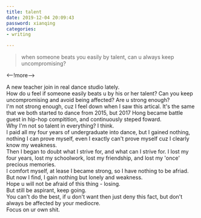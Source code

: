 ```yaml
---
title: talent
date: 2019-12-04 20:09:43
password: xianqing  
categories:  
- writing

---
```

<blockquote class="blockquote-center">when someone beats you easily by talent, can u always keep uncompromising?</blockquote>

<--!more-->

A new teacher join in real dance studio lately.  
How do u feel if someone easily beats u by his or her talent? Can you keep uncompromising and avoid being affected? Are u strong enough?  
I'm not strong enough, cuz I feel down when I saw this artical. It's the same that we both started to dance from 2015, but 2017 Hong became battle guest in hip-hop compitition, and continuously steped foward.  
Why I'm not so talent in everything? I think.  
I paid all my four years of undergraduate into dance, but I gained nothing, nothing I can prove myself, even I exactly can't prove myself cuz I clearly know my weakness.  
Then I began to doubt  what I strive for, and what can I strive for. I lost my four years, lost my schoolwork, lost my friendship, and lost my 'once' precious memories.  
I comfort myself, at lease I became strong, so I have nothing to be afriad. 
But now I find, I gain nothing but lonely and weakness.  
Hope u will not be afraid of this thing - losing.  
But still be aspirant, keep going.  
You can't do the best, if u don't want then just deny this fact, but don't always be affected by your mediocre.  
Focus on ur own shit.   

